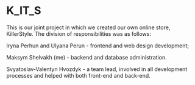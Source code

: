 # K_IT_S

This is our joint project in which we created our own online store, KillerStyle. The division of responsibilities was as follows:

Iryna Perhun and Ulyana Perun - frontend and web design development;

Maksym Shelvakh (me) - backend and database administration.

Svyatoslav-Valentyn Hvozdyk - a team lead, involved in all development processes and helped with both front-end and back-end.
